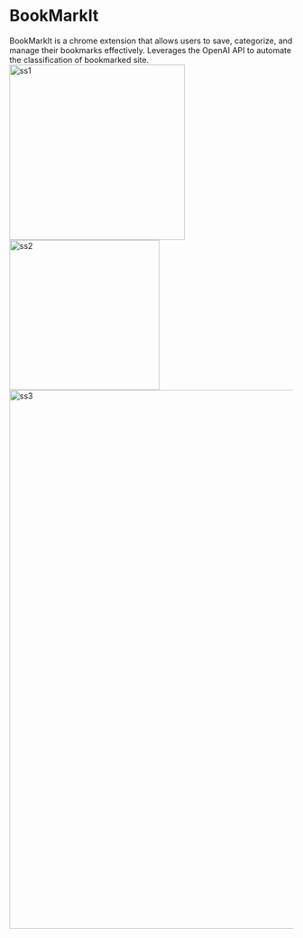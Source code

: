 # BookMarkIt 
BookMarkIt is a chrome extension that allows users to save, categorize, and manage their bookmarks effectively. Leverages the OpenAI API to automate the classification of bookmarked site.
<img width="311" alt="ss1" src="https://github.com/dikshapadi/bookmark-organiser/assets/95542633/d79c9758-e230-4801-83ef-3b7a45cb3ace">
<img width="266" alt="ss2" src="https://github.com/dikshapadi/bookmark-organiser/assets/95542633/746fc4b0-df53-4de6-9f97-c017965ea091">
<img width="956" alt="ss3" src="https://github.com/dikshapadi/bookmark-organiser/assets/95542633/f8e45ef6-4aa8-4eea-940d-80da89549a19">
